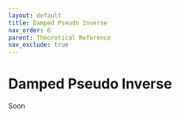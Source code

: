 ```yaml
---
layout: default
title: Damped Pseudo Inverse
nav_order: 6
parent: Theoretical Reference
nav_exclude: true
---
```


# Damped Pseudo Inverse

Soon
